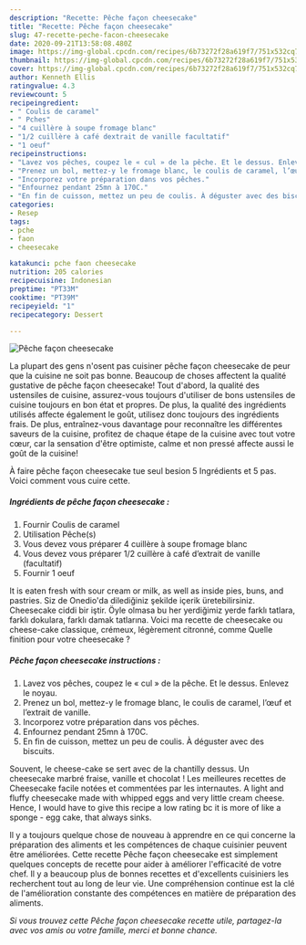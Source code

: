```yaml
---
description: "Recette: Pêche façon cheesecake"
title: "Recette: Pêche façon cheesecake"
slug: 47-recette-peche-facon-cheesecake
date: 2020-09-21T13:58:08.480Z
image: https://img-global.cpcdn.com/recipes/6b73272f28a619f7/751x532cq70/peche-facon-cheesecake-photo-principale-de-la-recette.jpg
thumbnail: https://img-global.cpcdn.com/recipes/6b73272f28a619f7/751x532cq70/peche-facon-cheesecake-photo-principale-de-la-recette.jpg
cover: https://img-global.cpcdn.com/recipes/6b73272f28a619f7/751x532cq70/peche-facon-cheesecake-photo-principale-de-la-recette.jpg
author: Kenneth Ellis
ratingvalue: 4.3
reviewcount: 5
recipeingredient:
- " Coulis de caramel"
- " Pches"
- "4 cuillère à soupe fromage blanc"
- "1/2 cuillère à café dextrait de vanille facultatif"
- "1 oeuf"
recipeinstructions:
- "Lavez vos pêches, coupez le « cul » de la pêche. Et le dessus. Enlevez le noyau."
- "Prenez un bol, mettez-y le fromage blanc, le coulis de caramel, l’œuf et l’extrait de vanille."
- "Incorporez votre préparation dans vos pêches."
- "Enfournez pendant 25mn à 170C."
- "En fin de cuisson, mettez un peu de coulis. À déguster avec des biscuits."
categories:
- Resep
tags:
- pche
- faon
- cheesecake

katakunci: pche faon cheesecake 
nutrition: 205 calories
recipecuisine: Indonesian
preptime: "PT33M"
cooktime: "PT39M"
recipeyield: "1"
recipecategory: Dessert

---
```



![Pêche façon cheesecake](https://img-global.cpcdn.com/recipes/6b73272f28a619f7/751x532cq70/peche-facon-cheesecake-photo-principale-de-la-recette.jpg)

La plupart des gens n'osent pas cuisiner pêche façon cheesecake de peur que la cuisine ne soit pas bonne. Beaucoup de choses affectent la qualité gustative de pêche façon cheesecake! Tout d'abord, la qualité des ustensiles de cuisine, assurez-vous toujours d'utiliser de bons ustensiles de cuisine toujours en bon état et propres. De plus, la qualité des ingrédients utilisés affecte également le goût, utilisez donc toujours des ingrédients frais. De plus, entraînez-vous davantage pour reconnaître les différentes saveurs de la cuisine, profitez de chaque étape de la cuisine avec tout votre cœur, car la sensation d'être optimiste, calme et non pressé affecte aussi le goût de la cuisine!

<!--inarticleads1-->

À faire pêche façon cheesecake tue seul besion 5 Ingrédients et 5 pas. Voici comment vous cuire cette.

##### Ingrédients de pêche façon cheesecake :

1. Fournir  Coulis de caramel
1. Utilisation  Pêche(s)
1. Vous devez vous préparer 4 cuillère à soupe fromage blanc
1. Vous devez vous préparer 1/2 cuillère à café d’extrait de vanille (facultatif)
1. Fournir 1 oeuf


It is eaten fresh with sour cream or milk, as well as inside pies, buns, and pastries. Siz de Onedio&#39;da dilediğiniz şekilde içerik üretebilirsiniz. Cheesecake ciddi bir iştir. Öyle olmasa bu her yerdiğimiz yerde farklı tatlara, farklı dokulara, farklı damak tatlarına. Voici ma recette de cheesecake ou cheese-cake classique, crémeux, légèrement citronné, comme Quelle finition pour votre cheesecake ? 

<!--inarticleads2-->

##### Pêche façon cheesecake instructions :

1. Lavez vos pêches, coupez le « cul » de la pêche. Et le dessus. Enlevez le noyau.
1. Prenez un bol, mettez-y le fromage blanc, le coulis de caramel, l’œuf et l’extrait de vanille.
1. Incorporez votre préparation dans vos pêches.
1. Enfournez pendant 25mn à 170C.
1. En fin de cuisson, mettez un peu de coulis. À déguster avec des biscuits.


Souvent, le cheese-cake se sert avec de la chantilly dessus. Un cheesecake marbré fraise, vanille et chocolat ! Les meilleures recettes de Cheesecake facile notées et commentées par les internautes. A light and fluffy cheesecake made with whipped eggs and very little cream cheese. Hence, I would have to give this recipe a low rating bc it is more of like a sponge - egg cake, that always sinks. 

<!--inarticleads1-->

<p>
Il y a toujours quelque chose de nouveau à apprendre en ce qui concerne la préparation des aliments et les compétences de chaque cuisinier peuvent être améliorées. Cette recette Pêche façon cheesecake est simplement quelques concepts de recette pour aider à améliorer l'efficacité de votre chef. Il y a beaucoup plus de bonnes recettes et d'excellents cuisiniers les recherchent tout au long de leur vie. Une compréhension continue est la clé de l'amélioration constante des compétences en matière de préparation des aliments.
</p>

<p>
<i>Si vous trouvez cette Pêche façon cheesecake recette utile, partagez-la avec vos amis ou votre famille, merci et bonne chance.</i>
</p>
